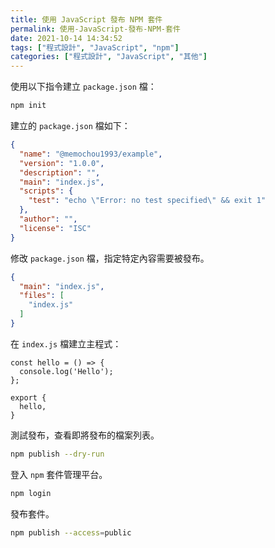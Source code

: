 ```yaml
---
title: 使用 JavaScript 發布 NPM 套件
permalink: 使用-JavaScript-發布-NPM-套件
date: 2021-10-14 14:34:52
tags: ["程式設計", "JavaScript", "npm"]
categories: ["程式設計", "JavaScript", "其他"]
---
```


使用以下指令建立 `package.json` 檔：

```BASH
npm init
```

建立的 `package.json` 檔如下：

```JSON
{
  "name": "@memochou1993/example",
  "version": "1.0.0",
  "description": "",
  "main": "index.js",
  "scripts": {
    "test": "echo \"Error: no test specified\" && exit 1"
  },
  "author": "",
  "license": "ISC"
}
```

修改 `package.json` 檔，指定特定內容需要被發布。

```JSON
{
  "main": "index.js",
  "files": [
    "index.js"
  ]
}
```

在 `index.js` 檔建立主程式：

```JS
const hello = () => {
  console.log('Hello');
};

export {
  hello,
}
```

測試發布，查看即將發布的檔案列表。

```BASH
npm publish --dry-run
```

登入 `npm` 套件管理平台。

```BASH
npm login
```

發布套件。

```BASH
npm publish --access=public
```
